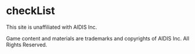 # checkList
This site is unaffiliated with AIDIS Inc.

Game content and materials are trademarks and copyrights of AIDIS Inc. All Rights Reserved.
